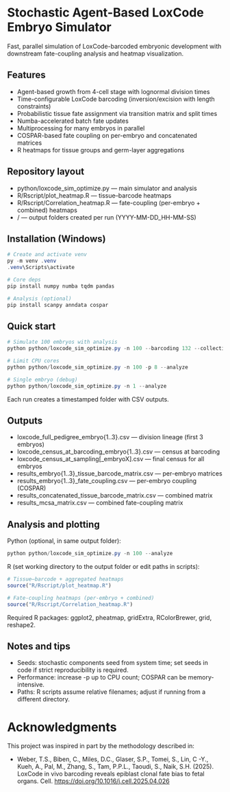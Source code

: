 # Stochastic Agent-Based LoxCode Embryo Simulator

Fast, parallel simulation of LoxCode-barcoded embryonic development with downstream fate-coupling analysis and heatmap visualization.

## Features
- Agent-based growth from 4-cell stage with lognormal division times
- Time-configurable LoxCode barcoding (inversion/excision with length constraints)
- Probabilistic tissue fate assignment via transition matrix and split times
- Numba-accelerated batch fate updates
- Multiprocessing for many embryos in parallel
- COSPAR-based fate coupling on per-embryo and concatenated matrices
- R heatmaps for tissue groups and germ-layer aggregations

## Repository layout
- python/loxcode_sim_optimize.py — main simulator and analysis
- R/Rscript/plot_heatmap.R — tissue–barcode heatmaps
- R/Rscript/Correlation_heatmap.R — fate-coupling (per-embryo + combined) heatmaps
- <timestamp>/ — output folders created per run (YYYY-MM-DD_HH-MM-SS)

## Installation (Windows)
```powershell
# Create and activate venv
py -m venv .venv
.venv\Scripts\activate

# Core deps
pip install numpy numba tqdm pandas

# Analysis (optional)
pip install scanpy anndata cospar
```

## Quick start
```powershell
# Simulate 100 embryos with analysis
python python/loxcode_sim_optimize.py -n 100 --barcoding 132 --collection 228 --analyze

# Limit CPU cores
python python/loxcode_sim_optimize.py -n 100 -p 8 --analyze

# Single embryo (debug)
python python/loxcode_sim_optimize.py -n 1 --analyze
```
Each run creates a timestamped folder with CSV outputs.

## Outputs
- loxcode_full_pedigree_embryo{1..3}.csv — division lineage (first 3 embryos)
- loxcode_census_at_barcoding_embryo{1..3}.csv — census at barcoding
- loxcode_census_at_sampling[_embryoX].csv — final census for all embryos
- results_embryo{1..3}_tissue_barcode_matrix.csv — per-embryo matrices
- results_embryo{1..3}_fate_coupling.csv — per-embryo coupling (COSPAR)
- results_concatenated_tissue_barcode_matrix.csv — combined matrix
- results_mcsa_matrix.csv — combined fate-coupling matrix

## Analysis and plotting
Python (optional, in same output folder):
```powershell
python python/loxcode_sim_optimize.py -n 100 --analyze
```

R (set working directory to the output folder or edit paths in scripts):
```r
# Tissue–barcode + aggregated heatmaps
source("R/Rscript/plot_heatmap.R")

# Fate-coupling heatmaps (per-embryo + combined)
source("R/Rscript/Correlation_heatmap.R")
```
Required R packages: ggplot2, pheatmap, gridExtra, RColorBrewer, grid, reshape2.

## Notes and tips
- Seeds: stochastic components seed from system time; set seeds in code if strict reproducibility is required.
- Performance: increase -p up to CPU count; COSPAR can be memory-intensive.
- Paths: R scripts assume relative filenames; adjust if running from a different directory.

# Acknowledgments
This project was inspired in part by the methodology described in:
- Weber, T.S., Biben, C., Miles, D.C., Glaser, S.P., Tomei, S., Lin, C -Y., Kueh, A., Pal, M., Zhang, S., Tam, P.P.L., Taoudi, S., Naik, S.H. (2025). LoxCode in vivo barcoding reveals epiblast clonal fate bias to fetal organs. Cell. https://doi.org/10.1016/j.cell.2025.04.026
